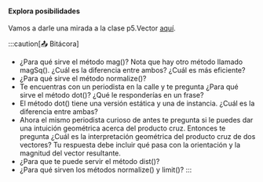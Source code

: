 #### Explora posibilidades

Vamos a darle una mirada a la clase p5.Vector [aquí](https://p5js.org/reference/p5/p5.Vector/).

:::caution[📤 Bitácora]
- ¿Para qué sirve el método mag()? Nota que hay otro método llamado magSq(). ¿Cuál es la diferencia entre ambos? ¿Cuál es más eficiente?
- ¿Para qué sirve el método normalize()?
- Te encuentras con un periodista en la calle y te pregunta ¿Para qué sirve el método dot()? ¿Qué le responderías en un frase?
- El método dot() tiene una versión estática y una de instancia. ¿Cuál es la diferencia entre ambas?
- Ahora el mismo periodista curioso de antes te pregunta si le puedes dar una intuición geométrica acerca del producto cruz. 
Entonces te pregunta ¿Cuál es la interpretación geométrica del producto cruz de dos vectores? Tu respuesta debe incluir qué pasa con la orientación y la magnitud del vector resultante.
- ¿Para que te puede servir el método dist()?
- ¿Para qué sirven los métodos normalize() y limit()?
:::



